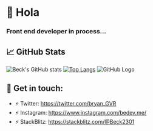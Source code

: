 # 👋 Hola
### Front end developer in process... 

## &#x1f4c8; GitHub Stats

![Beck's GitHub stats](https://github-readme-stats.vercel.app/api?username=beck2301&hide=contribs,prs&theme=radical&show_icons=true) [![Top Langs](https://github-readme-stats.vercel.app/api/top-langs/?username=beck2301&layout=compact&theme=radical)](https://github.com/majoledesma/github-readme-stats)
![GitHub Logo](https://i.ibb.co/0cCqD9N/BE-LG-Baner.png)


## 🖤 Get in touch: 
* :zap: Twitter: https://twitter.com/bryan_GVR
* :zap: Instagram: https://www.instagram.com/bedev.me/
* :zap: StackBlitz: https://stackblitz.com/@Beck2301
